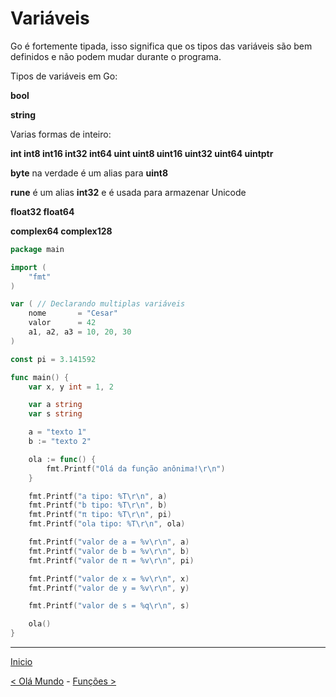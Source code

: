 # Variáveis

Go é fortemente tipada, isso significa que os tipos das variáveis são bem definidos e não podem mudar durante o programa.

Tipos de variáveis em Go:

**bool**

**string**

Varias formas de inteiro:

**int  int8  int16  int32  int64
uint uint8 uint16 uint32 uint64 uintptr**


**byte** na verdade é um alias para **uint8**

**rune** é um alias **int32** e é usada para armazenar Unicode

**float32 float64**

**complex64 complex128**


```go
package main

import (
	"fmt"
)

var ( // Declarando multiplas variáveis
	nome       = "Cesar"
	valor      = 42
	a1, a2, a3 = 10, 20, 30
)

const pi = 3.141592

func main() {
	var x, y int = 1, 2

	var a string
	var s string

	a = "texto 1"
	b := "texto 2"

	ola := func() {
		fmt.Printf("Olá da função anônima!\r\n")
	}

	fmt.Printf("a tipo: %T\r\n", a)
	fmt.Printf("b tipo: %T\r\n", b)
	fmt.Printf("π tipo: %T\r\n", pi)
	fmt.Printf("ola tipo: %T\r\n", ola)

	fmt.Printf("valor de a = %v\r\n", a)
	fmt.Printf("valor de b = %v\r\n", b)
	fmt.Printf("valor de π = %v\r\n", pi)

	fmt.Printf("valor de x = %v\r\n", x)
	fmt.Printf("valor de y = %v\r\n", y)

	fmt.Printf("valor de s = %q\r\n", s)

	ola()
}
```
---
[Inicio](README.md)

[< Olá Mundo](ola_mundo.md) - [Funções >](funcoes.md)
